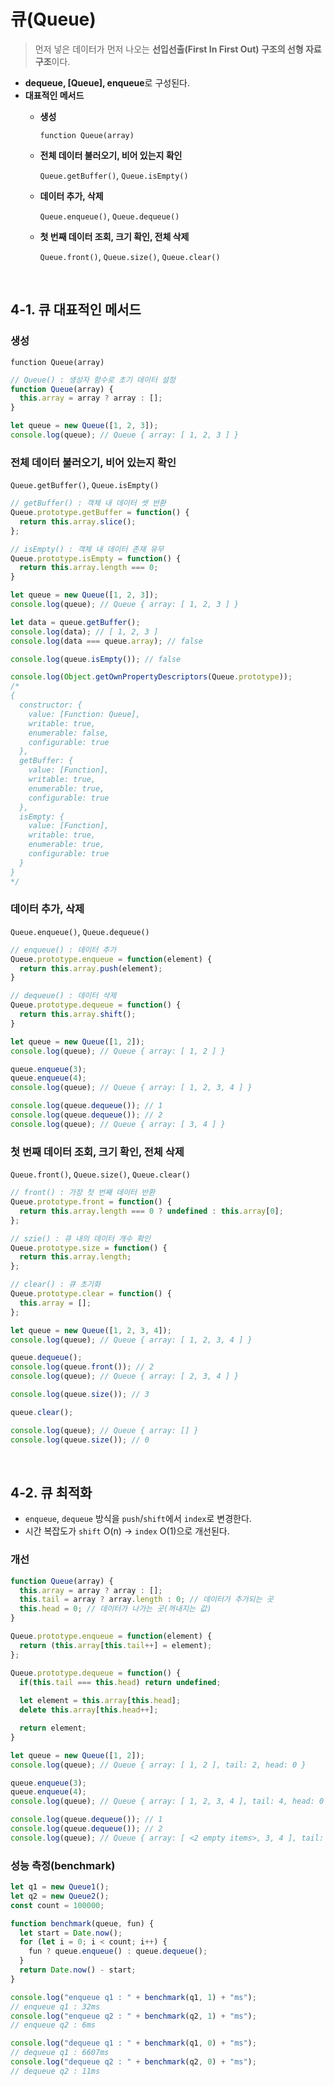 # 큐(Queue)

> 먼저 넣은 데이터가 먼저 나오는 **선입선출(First In First Out) 구조의 선형 자료 구조**이다.

- **dequeue, [Queue], enqueue**로 구성된다.
- **대표적인 메서드**
    - **생성**
        
        `function Queue(array)`
        
    - **전체 데이터 불러오기, 비어 있는지 확인**
        
        `Queue.getBuffer()`, `Queue.isEmpty()`
        
    - **데이터 추가, 삭제**
        
        `Queue.enqueue()`, `Queue.dequeue()`
        
    - **첫 번째 데이터 조회, 크기 확인, 전체 삭제**
        
        `Queue.front()`, `Queue.size()`, `Queue.clear()`
<br>

## 4-1. 큐 대표적인 메서드

### **생성**

`function Queue(array)`

```jsx
// Queue() : 생성자 함수로 초기 데이터 설정
function Queue(array) {
  this.array = array ? array : [];
}

let queue = new Queue([1, 2, 3]);
console.log(queue); // Queue { array: [ 1, 2, 3 ] }
```

### **전체 데이터 불러오기, 비어 있는지 확인**

`Queue.getBuffer()`, `Queue.isEmpty()`

```jsx
// getBuffer() : 객체 내 데이터 셋 반환
Queue.prototype.getBuffer = function() {
  return this.array.slice();
};

// isEmpty() : 객체 내 데이터 존재 유무
Queue.prototype.isEmpty = function() {
  return this.array.length === 0;
}

let queue = new Queue([1, 2, 3]);
console.log(queue); // Queue { array: [ 1, 2, 3 ] }

let data = queue.getBuffer();
console.log(data); // [ 1, 2, 3 ]
console.log(data === queue.array); // false

console.log(queue.isEmpty()); // false

console.log(Object.getOwnPropertyDescriptors(Queue.prototype));
/*
{
  constructor: {
    value: [Function: Queue],
    writable: true,
    enumerable: false,
    configurable: true
  },
  getBuffer: {
    value: [Function],
    writable: true,
    enumerable: true,
    configurable: true
  },
  isEmpty: {
    value: [Function],
    writable: true,
    enumerable: true,
    configurable: true
  }
}
*/
```

### **데이터 추가, 삭제**

`Queue.enqueue()`, `Queue.dequeue()`

```jsx
// enqueue() : 데이터 추가
Queue.prototype.enqueue = function(element) {
  return this.array.push(element);
}

// dequeue() : 데이터 삭제
Queue.prototype.dequeue = function() {
  return this.array.shift();
}

let queue = new Queue([1, 2]);
console.log(queue); // Queue { array: [ 1, 2 ] }

queue.enqueue(3);
queue.enqueue(4);
console.log(queue); // Queue { array: [ 1, 2, 3, 4 ] }

console.log(queue.dequeue()); // 1
console.log(queue.dequeue()); // 2
console.log(queue); // Queue { array: [ 3, 4 ] }
```

### **첫 번째 데이터 조회, 크기 확인, 전체 삭제**

`Queue.front()`, `Queue.size()`, `Queue.clear()`

```jsx
// front() : 가장 첫 번째 데이터 반환
Queue.prototype.front = function() {
  return this.array.length === 0 ? undefined : this.array[0];
};

// szie() : 큐 내의 데이터 개수 확인
Queue.prototype.size = function() {
  return this.array.length;
};

// clear() : 큐 초기화
Queue.prototype.clear = function() {
  this.array = [];
};

let queue = new Queue([1, 2, 3, 4]);
console.log(queue); // Queue { array: [ 1, 2, 3, 4 ] }

queue.dequeue();
console.log(queue.front()); // 2
console.log(queue); // Queue { array: [ 2, 3, 4 ] }

console.log(queue.size()); // 3

queue.clear();

console.log(queue); // Queue { array: [] }
console.log(queue.size()); // 0
```
<br>

## 4-2. 큐 최적화

- `enqueue`, `dequeue` 방식을 `push`/`shift`에서 `index`로 변경한다.
- 시간 복잡도가 `shift` O(n) → `index` O(1)으로 개선된다.

### 개선

```jsx
function Queue(array) {
  this.array = array ? array : [];
  this.tail = array ? array.length : 0; // 데이터가 추가되는 곳
  this.head = 0; // 데이터가 나가는 곳(꺼내지는 값)
}

Queue.prototype.enqueue = function(element) {
  return (this.array[this.tail++] = element);
};

Queue.prototype.dequeue = function() {
  if(this.tail === this.head) return undefined;
  
  let element = this.array[this.head];
  delete this.array[this.head++];

  return element;
}

let queue = new Queue([1, 2]);
console.log(queue); // Queue { array: [ 1, 2 ], tail: 2, head: 0 }

queue.enqueue(3);
queue.enqueue(4);
console.log(queue); // Queue { array: [ 1, 2, 3, 4 ], tail: 4, head: 0 }

console.log(queue.dequeue()); // 1
console.log(queue.dequeue()); // 2
console.log(queue); // Queue { array: [ <2 empty items>, 3, 4 ], tail: 4, head: 2 }
```

### 성능 측정(benchmark)

```jsx
let q1 = new Queue1();
let q2 = new Queue2();
const count = 100000;

function benchmark(queue, fun) {
  let start = Date.now();
  for (let i = 0; i < count; i++) {
    fun ? queue.enqueue() : queue.dequeue();
  }
  return Date.now() - start;
}

console.log("enqueue q1 : " + benchmark(q1, 1) + "ms");
// enqueue q1 : 32ms
console.log("enqueue q2 : " + benchmark(q2, 1) + "ms");
// enqueue q2 : 6ms

console.log("dequeue q1 : " + benchmark(q1, 0) + "ms");
// dequeue q1 : 6607ms
console.log("dequeue q2 : " + benchmark(q2, 0) + "ms"); 
// dequeue q2 : 11ms
```
<br>
